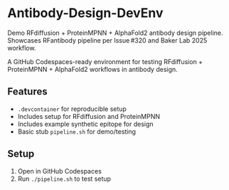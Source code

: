 # Antibody-Design-DevEnv
Demo RFdiffusion + ProteinMPNN + AlphaFold2 antibody design pipeline. Showcases RFantibody pipeline per Issue #320 and Baker Lab 2025 workflow.

A GitHub Codespaces-ready environment for testing RFdiffusion + ProteinMPNN + AlphaFold2 workflows in antibody design.

## Features

- `.devcontainer` for reproducible setup
- Includes setup for RFdiffusion and ProteinMPNN
- Includes example synthetic epitope for design
- Basic stub `pipeline.sh` for demo/testing

## Setup

1. Open in GitHub Codespaces
2. Run `./pipeline.sh` to test setup


